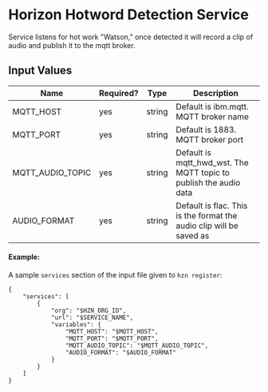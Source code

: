# Horizon Hotword Detection Service

Service listens for hot work "Watson," once detected it will record a clip of audio and publish it to the mqtt broker.

## Input Values

| Name | Required? | Type | Description |
| ---- | --------- | ---- | ---------------- |
| MQTT_HOST | yes | string | Default is ibm.mqtt. MQTT broker name | 
| MQTT_PORT | yes | string | Default is 1883. MQTT broker port | 
| MQTT_AUDIO_TOPIC | yes | string | Default is mqtt_hwd_wst. The MQTT topic to publish the audio data |
| AUDIO_FORMAT | yes | string | Default is flac. This is the format the audio clip will be saved as |


#### Example:
A sample `services` section of the input file given to `hzn register`:
```
{
    "services": [
        {
            "org": "$HZN_ORG_ID",
            "url": "$SERVICE_NAME",
            "variables": {
                "MQTT_HOST": "$MQTT_HOST",
                "MQTT_PORT": "$MQTT_PORT",
                "MQTT_AUDIO_TOPIC": "$MQTT_AUDIO_TOPIC",
                "AUDIO_FORMAT": "$AUDIO_FORMAT"
            }
        }
    ]
}
```

